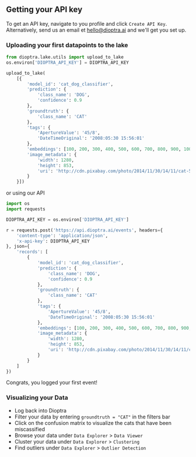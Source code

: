 ## Getting your API key

To get an API key, navigate to you profile and click `Create API Key`. Alternatively, send us an email et hello@dioptra.ai and we'll get you set up.

### Uploading your first datapoints to the lake

```python
from dioptra.lake.utils import upload_to_lake
os.environ['DIOPTRA_API_KEY'] = DIOPTRA_API_KEY

upload_to_lake(
    [{
        'model_id': 'cat_dog_classifier',
        'prediction': {
            'class_name': 'DOG',
            'confidence': 0.9
        },
        'groundtruth': {
            'class_name': 'CAT'
        },
        'tags': {
            'ApertureValue': '45/8',
            'DateTimeOriginal': '2008:05:30 15:56:01'
        },
        'embeddings': [100, 200, 300, 400, 500, 600, 700, 800, 900, 1000],
        'image_metadata': {
            'width': 1280,
            'height': 853,
            'uri': 'http://cdn.pixabay.com/photo/2014/11/30/14/11/cat-551554_1280.jpg'
        }
    }])

```

or using our API

```python
import os
import requests

DIOPTRA_API_KEY = os.environ['DIOPTRA_API_KEY']

r = requests.post('https://api.dioptra.ai/events', headers={
    'content-type': 'application/json',
    'x-api-key': DIOPTRA_API_KEY
}, json={
    'records': [
        {
            'model_id': 'cat_dog_classifier',
            'prediction': {
                'class_name': 'DOG',
                'confidence': 0.9
            },
            'groundtruth': {
                'class_name': 'CAT'
            },
            'tags': {
                'ApertureValue': '45/8',
                'DateTimeOriginal': '2008:05:30 15:56:01'
            },
            'embeddings': [100, 200, 300, 400, 500, 600, 700, 800, 900, 1000],
            'image_metadata': {
                'width': 1280,
                'height': 853,
                'uri': 'http://cdn.pixabay.com/photo/2014/11/30/14/11/cat-551554_1280.jpg'
            }
        }
    ]
})
```

Congrats, you logged your first event!

### Visualizing your Data

* Log back into Dioptra
* Filter your data by entering `groundtruth = "CAT"` in the filters bar
* Click on the confusion matrix to visualize the cats that have been miscassified
* Browse your data under `Data Explorer` > `Data Viewer`
* Cluster your data under `Data Explorer` > `Clustering`
* Find outliers under `Data Explorer` > `Outlier Detection`
